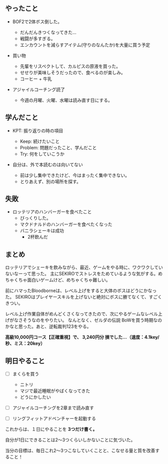 ## やったこと

* BOF2で2体ボス倒した。
  * だんだんきつくなってきた...
  * 戦闘が多すぎる。
  * エンカウントを減らすアイテム(守りのなんたか)を大量に買う予定


* 買い物
  * 先輩をリスペクトして、カルピスの原液を買った。
  * せせりが美味しそうだったので、食べるのが楽しみ。
  * コーヒー + 牛乳


* アジャイルコーチング読了
  * 今週の月曜、火曜、水曜は読み直す日にする。

## 学んだこと

* KPT: 振り返りの時の項目
  * Keep: 続けたいこと
  * Problem: 問題だったこと、学んだこと
  * Try: 何をしていこうか

* 自分は、外で本読むのは向いてない
  * 前は少し集中できたけど、今はまったく集中できない。
  * とりあえず、別の場所を探す。


## 失敗

* ロッテリアのハンバーガーを食べたこと
  * びっくりした。
  * マクドナルドのハンバーガーを食べたくなった
  * バニラシェーキは成功
    * 2杯飲んだ


## まとめ

 ロッテリアでシェーキを飲みながら、最近、ゲームをやる時に、ワクワクしていないなーって思った。
主にSEKIROでストレスをためているような気がする。めちゃくちゃ面白いゲームけど、めちゃくちゃ難しい。

 前にハマったBloodborneは、レベル上げをすると大体のボスはどうにかなった。
SEKIROはプレイヤースキルを上げないと絶対にボスに勝てなくて、すごくきつい。

 レベル上げ作業自体がめんどくさくなってきたので、次にやるゲームなレベル上げがなさそうなのをやりたい。
なんとなく、ゼルダの伝説 BoWを買う時期なのかなと思った。あと、逆転裁判123をやる。

**高級10,000円コース【正確重視】で、
3,240円分 損でした…（速度：4.1key/秒、ミス：20key）**

## 明日やること

* [ ] まくらを買う
  * ニトリ
  * マジで最近睡眠がやばくなってきた
  * どうにかしたい


* [ ] アジャイルコーチングを2章まで読み直す


* [ ] リングフィットアドベンチャーを起動する

これからは、１日にやることを **3つだけ書く。**

自分が1日にできることは2〜3つくらいしかないことに気づいた。

当分の目標は、毎日これ2〜3つこなしていくことと、こなせる量と質を改善すること！
